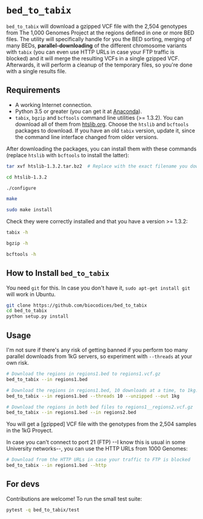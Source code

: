 # `bed_to_tabix`

`bed_to_tabix` will download a gzipped VCF file with the 2,504 genotypes from 
The 1,000 Genomes Project at the regions defined in one or more BED files.
The utility will specifically handle for you the BED sorting, merging of many
BEDs, **parallel-downloading** of the different chromosome variants with `tabix`
(you can even use HTTP URLs in case your FTP traffic is blocked) and it will
merge the resulting VCFs in a single gzipped VCF. Afterwards, it will perform
a cleanup of the temporary files, so you're done with a single results file.

## Requirements

- A working Internet connection.
- Python 3.5 or greater (you can get it at [Anaconda](https://www.continuum.io/downloads)).
- `tabix`, `bgzip` and `bcftools` command line utilities (>= 1.3.2). You can download all of them from [htslib.org](http://www.htslib.org/download). Choose the `htslib` and `bcftools` packages to download. If you have an old `tabix` version, update it, since the command line interface changed from older versions.

After downloading the packages, you can install them with these commands
(replace `htslib` with `bcftools` to install the latter):

```bash
tar xvf htslib-1.3.2.tar.bz2  # Replace with the exact filename you downloaded

cd htslib-1.3.2

./configure

make

sudo make install
```

Check they were correctly installed and that you have a version >= 1.3.2:

```bash
tabix -h

bgzip -h

bcftools -h
```

## How to Install `bed_to_tabix`

You need `git` for this. In case you don't have it, `sudo apt-get install git` will work in Ubuntu.

```bash
git clone https://github.com/biocodices/bed_to_tabix
cd bed_to_tabix
python setup.py install
```

## Usage

I'm not sure if there's any risk of getting banned if you perform too many
parallel downloads from 1kG servers, so experiment with `--threads` at your own
risk.

```bash
# Download the regions in regions1.bed to regions1.vcf.gz
bed_to_tabix --in regions1.bed

# Download the regions in regions1.bed, 10 downloads at a time, to 1kg.vcf
bed_to_tabix --in regions1.bed --threads 10 --unzipped --out 1kg

# Download the regions in both bed files to regions1__regions2.vcf.gz
bed_to_tabix --in regions1.bed --in regions2.bed
```

You will get a [gzipped] VCF file with the genotypes from the 2,504 samples in
the 1kG Proyect.

In case you can't connect to port 21 (FTP) --I know this is usual in some
University networks--, you can use the HTTP URLs from 1000 Genomes:

```bash
# Download from the HTTP URLs in case your traffic to FTP is blocked
bed_to_tabix --in regions1.bed --http
```

## For devs

Contributions are welcome! To run the small test suite:

```bash
pytest -q bed_to_tabix/test
```
